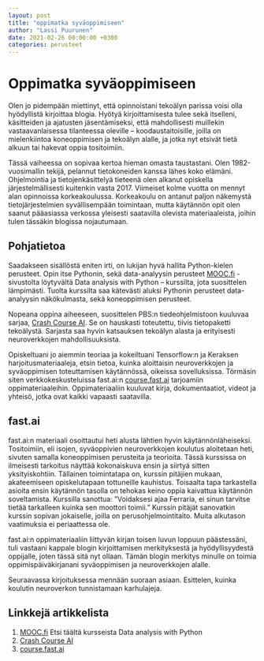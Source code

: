 ```yaml
---
layout: post
title: "oppimatka syväoppimiseen"
author: "Lassi Puurunen"
date: 2021-02-26 00:00:00 +0300
categories: perusteet
---
```


# Oppimatka syväoppimiseen

Olen jo pidempään miettinyt, että opinnoistani tekoälyn parissa voisi olla hyödyllistä kirjoittaa blogia. Hyötyä kirjoittamisesta tulee sekä itselleni, käsitteiden ja ajatusten jäsentämiseksi, että mahdollisesti muillekin vastaavanlaisessa tilanteessa oleville – koodaustaitoisille, joilla on mielenkiintoa koneoppimisen ja tekoälyn alalle, ja jotka nyt etsivät tietä alkuun tai hakevat oppia tositoimiin.

Tässä vaiheessa on sopivaa kertoa hieman omasta taustastani. Olen 1982-vuosimallin tekijä, pelannut tietokoneiden kanssa lähes koko elämäni. Ohjelmointia ja tietojenkäsittelyä tieteenä olen alkanut opiskella järjestelmällisesti kuitenkin vasta 2017. Viimeiset kolme vuotta on mennyt alan opinnoissa korkeakoulussa. Korkeakoulu on antanut paljon näkemystä tietojärjestelmien syvällisempään toimintaan, mutta käytännön opit olen saanut pääasiassa verkossa yleisesti saatavilla olevista materiaaleista, joihin tulen tässäkin blogissa nojautumaan.

## Pohjatietoa

Saadakseen sisällöstä eniten irti, on lukijan hyvä hallita Python-kielen perusteet. Opin itse Pythonin, sekä data-analyysin perusteet [MOOC.fi](https://www.mooc.fi/) -sivustolta löytyvältä Data analysis with Python – kurssilta, jota suosittelen lämpimästi. Tuolta kurssilta saa kätevästi aluksi Pythonin perusteet data-analyysin näkökulmasta, sekä koneoppimisen perusteet.

Nopeana oppina aiheeseen, suosittelen PBS:n tiedeohjelmistoon kuuluvaa sarjaa, [Crash Course AI](https://thecrashcourse.com/courses/ai). Se on hauskasti toteutettu, tiivis tietopaketti tekoälystä. Sarjasta saa hyvin katsauksen tekoälyn alasta ja erityisesti neuroverkkojen mahdollisuuksista.

Opiskeltuani jo aiemmin teoriaa ja kokeiltuani Tensorflow:n ja Keraksen harjoitusmateriaaleja, etsin tietoa, kuinka aloittaisin neuroverkkojen ja syväoppimisen toteuttamisen käytännössä, oikeissa sovelluksissa. Törmäsin siten verkkokeskusteluissa fast.ai:n [course.fast.ai](https://course.fast.ai/) tarjoamiin oppimateriaaleihin. Oppimateriaaliin kuuluvat kirja, dokumentaatiot, videot ja yhteisö, jotka ovat kaikki vapaasti saatavilla.

## fast.ai

fast.ai:n materiaali osoittautui heti alusta lähtien hyvin käytännönläheiseksi. Tositoimiin, eli isojen, syväoppivien neuroverkkojen koulutus aloitetaan heti, sivuten samalla koneoppimisen perusteita ja teorioita. Tässä kurssissa on ilmeisesti tarkoitus näyttää kokonaiskuva ensin ja siirtyä sitten yksityiskohtiin. Tällainen toimintatapa on, kurssin pitäjien mukaan, akateemiseen opiskelutapaan tottuneille kauhistus. Toisaalta tapa tarkastella asioita ensin käytännön tasolla on tehokas keino oppia kaivattua käytännön soveltamista. Kurssilla sanottua: ”Voidaksesi ajaa Ferraria, ei sinun tarvitse tietää tarkalleen kuinka sen moottori toimii.” Kurssin pitäjät sanovatkin kurssin sopivan jokaiselle, joilla on perusohjelmointitaito. Muita alkutason vaatimuksia ei periaattessa ole.

fast.ai:n oppimateriaaliin liittyvän kirjan toisen luvun loppuun päästessäni, tuli vastaani kappale blogin kirjoittamisen merkityksestä ja hyödyllisyydestä oppijalle, joten tässä sitä nyt ollaan. Tämän blogin merkitys minulle on toimia oppimispäiväkirjanani syväoppimisen ja neuroverkkojen alalle.

Seuraavassa kirjoituksessa mennään suoraan asiaan. Esittelen, kuinka koulutin neuroverkon tunnistamaan karhulajeja.

## Linkkejä artikkelista

1. [MOOC.fi](https://www.mooc.fi/) Etsi täältä kursseista Data analysis with Python
2. [Crash Course AI](https://thecrashcourse.com/courses/ai)
3. [course.fast.ai](https://course.fast.ai/)
